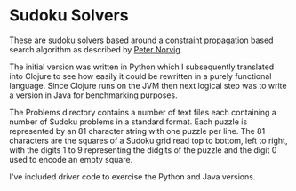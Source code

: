 # Sudoku Solvers

These are sudoku solvers based around a 
[constraint propagation](https://en.wikipedia.org/wiki/Local_consistency)
based search algorithm as described by
[Peter Norvig](https://norvig.com/sudoku.html).

The initial version was written in Python which I subsequently translated into
Clojure to see how easily it could be rewritten in a purely functional
language. Since Clojure runs on the JVM then next logical step was to write
a version in Java for benchmarking purposes.

The Problems directory contains a number of text files each containing a number
of Sudoku problems in a standard format. Each puzzle is represented by an 81
character string with one puzzle per line. The 81 characters are the squares
of a Sudoku grid read top to bottom, left to right, with the digits 1 to 9
representing the didgits of the puzzle and the digit 0 used to encode an empty
square.

I've included driver code to exercise the Python and Java versions.
